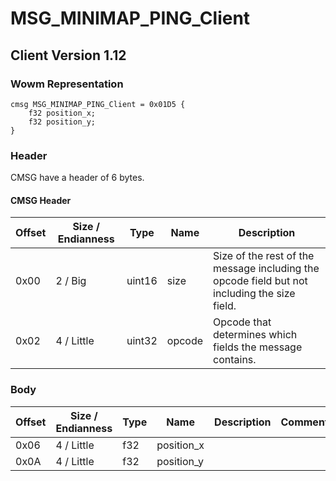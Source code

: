 # MSG_MINIMAP_PING_Client

## Client Version 1.12

### Wowm Representation
```rust,ignore
cmsg MSG_MINIMAP_PING_Client = 0x01D5 {
    f32 position_x;
    f32 position_y;
}
```
### Header

CMSG have a header of 6 bytes.

#### CMSG Header

| Offset | Size / Endianness | Type   | Name   | Description |
| ------ | ----------------- | ------ | ------ | ----------- |
| 0x00   | 2 / Big           | uint16 | size   | Size of the rest of the message including the opcode field but not including the size field.|
| 0x02   | 4 / Little        | uint32 | opcode | Opcode that determines which fields the message contains.|

### Body

| Offset | Size / Endianness | Type | Name | Description | Comment |
| ------ | ----------------- | ---- | ---- | ----------- | ------- |
| 0x06 | 4 / Little | f32 | position_x |  |  |
| 0x0A | 4 / Little | f32 | position_y |  |  |

